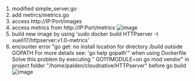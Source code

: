 1. modified simple_server.go
2. add metircs/metrics.go 
3. access http://IP:Port/images
4. access metrics from http://IP:Port/metrics
![image](https://user-images.githubusercontent.com/60275859/164990520-6869c979-577b-4c09-a8a0-8c995a142600.png)
6. build new image by using 'sudo docker build HTTPserver -t xueli17/httpserver:v1.0-metrics'
7. encounter error "go get: no install location for directory /build outside GOPATH
	For more details see: 'go help gopath'"
  when using Dockerfile
  Solve this problem by executing " GO111MODULE=on go mod vendor" in project folder "/home/palden/cloudnative/HTTPserver" before go build
  ![image](https://user-images.githubusercontent.com/60275859/165399320-2b339f0a-5b19-4577-8e3a-1dba88a8e606.png)
  



